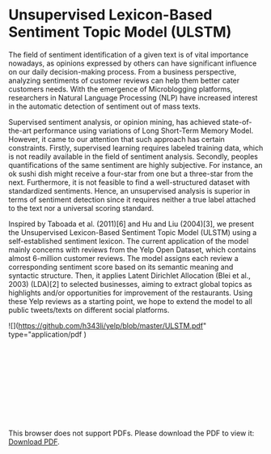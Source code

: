 Unsupervised Lexicon-Based Sentiment Topic Model (ULSTM)
========
The field of sentiment identification of a given text is of vital importance nowadays, as opinions expressed by others can
have significant influence on our daily decision-making process. From a business perspective, analyzing sentiments of
customer reviews can help them better cater customers needs. With the emergence of Microblogging platforms,
researchers in Natural Language Processing (NLP) have increased interest in the automatic detection of sentiment out of
mass texts.

Supervised sentiment analysis, or opinion mining, has achieved state-of-the-art performance using variations of
Long Short-Term Memory Model. However, it came to our attention that such approach has certain constraints. Firstly,
supervised learning requires labeled training data, which is not readily available in the field of sentiment analysis.
Secondly, peoples quantifications of the same sentiment are highly subjective. For instance, an ok sushi dish might
receive a four-star from one but a three-star from the next. Furthermore, it is not feasible to find a well-structured dataset
with standardized sentiments. Hence, an unsupervised analysis is superior in terms of sentiment detection since it
requires neither a true label attached to the text nor a universal scoring standard.

Inspired by Taboada et al. (2011)[6] and Hu and Liu (2004)[3], we present the Unsupervised Lexicon-Based
Sentiment Topic Model (ULSTM) using a self-established sentiment lexicon. The current application of the model
mainly concerns with reviews from the Yelp Open Dataset, which contains almost 6-million customer reviews. The
model assigns each review a corresponding sentiment score based on its semantic meaning and syntactic structure.
Then, it applies Latent Dirichlet Allocation (Blei et al., 2003) (LDA)[2] to selected businesses, aiming to extract global
topics as highlights and/or opportunities for improvement of the restaurants. Using these Yelp reviews as a starting
point, we hope to extend the model to all public tweets/texts on different social platforms.

![](https://github.com/h343li/yelp/blob/master/ULSTM.pdf" type="application/pdf )

<object data="https://github.com/h343li/yelp/blob/master/ULSTM.pdf" type="application/pdf" width="700px" height="700px">
    <embed src="https://github.com/h343li/yelp/blob/master/ULSTM.pdf">
        <p>This browser does not support PDFs. Please download the PDF to view it: <a href="https://github.com/h343li/yelp/blob/master/ULSTM.pdf">Download PDF</a>.</p>
    </embed>
</object>

